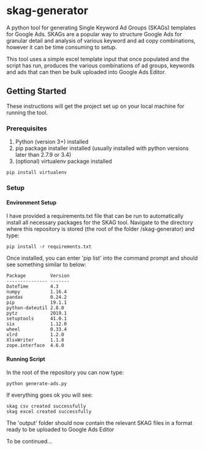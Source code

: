 # skag-generator
A python tool for generating Single Keyword Ad Groups (SKAGs) templates for Google Ads. SKAGs are a popular way to structure Google Ads for granular detail and analysis of various keyword and ad copy combinations, however it can be time consuming to setup.

This tool uses a simple excel template input that once populated and the script has run, produces the various combinations of ad groups, keywords and ads that can then be bulk uploaded into Google Ads Editor.

## Getting Started

These instructions will get the project set up on your local machine for running the tool.

### Prerequisites

1) Python (version 3+) installed
2) pip package installer installed (usually installed with python versions later than 2.7.9 or 3.4)
3) (optional) virtualenv package installed 
```
pip install virtualenv
```
### Setup

#### Environment Setup

I have provided a requirements.txt file that can be run to automatically install all necessary packages for the SKAG tool.
Navigate to the directory where this repository is stored (the root of the folder /skag-generator) and type:
```
pip install -r requirements.txt
```
Once installed, you can enter 'pip list' into the command prompt and should see something similar to below:
```
Package         Version
--------------- -------
DateTime        4.3
numpy           1.16.4
pandas          0.24.2
pip             19.1.1
python-dateutil 2.8.0
pytz            2019.1
setuptools      41.0.1
six             1.12.0
wheel           0.33.4
xlrd            1.2.0
XlsxWriter      1.1.8
zope.interface  4.6.0
```

#### Running Script

In the root of the repository you can now type:
```
python generate-ads.py
```

If everything goes ok you will see:
```
skag csv created successfully
skag excel created successfully
```

The 'output' folder should now contain the relevant SKAG files in a format ready to be uploaded to Google Ads Editor

To be continued...
